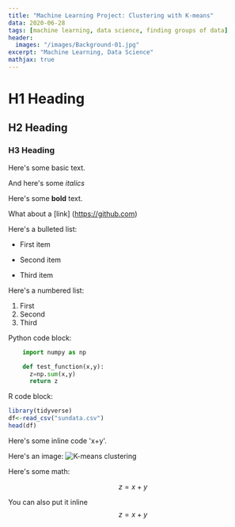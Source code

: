 ```yaml
---
title: "Machine Learning Project: Clustering with K-means"
data: 2020-06-28
tags: [machine learning, data science, finding groups of data]
header:
  images: "/images/Background-01.jpg"
excerpt: "Machine Learning, Data Science"
mathjax: true
---
```


# H1 Heading

## H2 Heading

### H3 Heading


Here's some basic text.

And here's some *italics*

Here's some **bold** text.

What about a [link] (https://github.com)

Here's a bulleted list:
* First item
+ Second item
- Third item

Here's a numbered list:
1. First
2. Second
3. Third

Python code block:
```python
    import numpy as np

    def test_function(x,y):
      z=np.sum(x,y)
      return z
```

R code block:
```r
library(tidyverse)
df<-read_csv("sundata.csv")
head(df)
```

Here's some inline code 'x+y'.

Here's an image:
<img src="{{ site.url }}{{ site.baseurl }}/images/Background-02.png" alt="K-means clustering">

Here's some math:

$$z=x+y$$

You can also put it inline $$z=x+y$$
